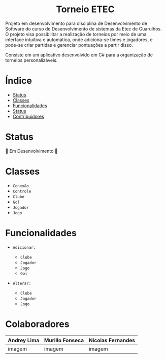 <h1 align="center">Torneio ETEC</h1>
<p> Projeto em desenvolvimento para disciplina de Desenvolvimento de Software do curso de Desenvolvimento de sistemas da Etec de Guarulhos. O projeto visa possibilitar a realização de torneios por meio de uma interface intuitiva e automática, onde adiciona-se times e jogadores, e pode-se criar partidas e gerenciar pontuações a partir disso. </p>
<p>Consiste em um aplicativo desenvolvido em C# para a organização de torneios personalizáveis.</p>

  # Índice
  * [Status](https://github.com/Drey012/Torneio-DS/new/main?filename=README.md#status)
  * [Classes](https://github.com/Drey012/Torneio-DS/new/main?filename=README.md#classes)
  * [Funcionalidades](https://github.com/Drey012/Torneio-DS/new/main?filename=README.md#funcionalidades)
  * [Status](https://github.com/Drey012/Torneio-DS/new/main?filename=README.md#status)
  * [Contribuidores](https://github.com/Drey012/Torneio-DS/edit/main/README.md#colaboradores)
  
  # Status
  🚧 Em Desenvolvimento 🚧
  
  # Classes 
  - `Conexão`
  - `Controle`
  - `Clube`
  - `Gol`
  - `Jogador`
  - `Jogo`
  
  # Funcionalidades
  - `Adicionar:`
    - `Clube`
    - `Jogador`
    - `Jogo`
    - `Gol`
      
  - `Alterar:`
    - `Clube`
    - `Jogador`
    - `Jogo`

# Colaboradores
| Andrey Lima | Murillo Fonseca | Nicolas Fernandes |
|-------------|-----------------|-------------------|
|   imagem    |      imagem     |      imagem       |
